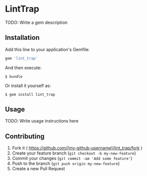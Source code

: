 # LintTrap

TODO: Write a gem description

## Installation

Add this line to your application's Gemfile:

```ruby
gem 'lint_trap'
```

And then execute:

    $ bundle

Or install it yourself as:

    $ gem install lint_trap

## Usage

TODO: Write usage instructions here

## Contributing

1. Fork it ( https://github.com/[my-github-username]/lint_trap/fork )
2. Create your feature branch (`git checkout -b my-new-feature`)
3. Commit your changes (`git commit -am 'Add some feature'`)
4. Push to the branch (`git push origin my-new-feature`)
5. Create a new Pull Request
